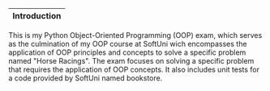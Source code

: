 |Introduction|
|:---------------------------:|
This is my Python Object-Oriented Programming (OOP) exam, which serves as the culmination of my OOP course at SoftUni wich encompasses the application of OOP principles and concepts to solve a specific problem named "Horse Racings". The exam focuses on solving a specific problem that requires the application of OOP concepts. It also includes unit tests for a code provided by SoftUni named bookstore.
